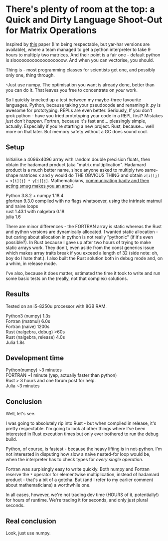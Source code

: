 There's plenty of room at the top: a Quick and Dirty Language Shoot-Out for Matrix Operations
===

Inspired by [this](https://science.sciencemag.org/content/368/6495/eaam9744) paper (I'm being respectable, but yar-har versions are available), where a team managed to get a python interpreter to take 9 hours to multiply two matrices. And their point is a fair one - default python is slooooooooooooooooooow. And when you can vectorise, you should.

Thing is - most programming classes for scientists get one, and possibly only one, thing through.

-Just use numpy. The optimisation you want is already done, better than you can do it. That leaves you free to concentrate on *your* work.

So I quickly knocked up a test between my maybe-three favourite languages. Python, because taking your pseudocode and renaming it .py is awesome for prototyping. REPLs are even better. Seriously, If you don't grok python - have you tried prototyping your code in a REPL first? Mistakes *just don't happen*.
Fortran, because it's fast and... pleasingly simple, actually. Especially if you're starting a new project.
Rust, because... well more on that later. But memory safety without a GC does sound cool.

Setup
---
Initialise a 4096x4096 array with random double precision floats, then obtain the hadamard product (aka "matrix multiplication". Hadamard product is a much better name, since anyone asked to multiply two same-shape matrices x and y would do THE OBVIOUS THING and obtain `z[i][j] = x[i][j] * y[i][j]`.
Mathematicians, [communicating badly and then acting smug makes you an arse.](https://xkcd.com/169/))

Python 3.8.2 + numpy 1.18.4  
gfortran 9.3.0 compiled with no flags whatsoever, using the intrinsic matmul and naive loops  
rust 1.43.1 with nalgebra 0.18  
julia 1.6

There are minor differences - the FORTRAN array is static whereas the Rust and python versions are dynamically allocated.
I wanted static allocation - but caring about allocation in python is not really "pythonic" (if it's even possible?). In Rust because I gave up after two hours of trying to make static arrays work. They don't, even aside from the const generics issue which makes array traits break if you exceed a length of 32 (side note: oh, boy do I hate that.). I also built the Rust solution both in debug mode and, on a whim, in release mode.

I've also, because it does matter, estimated the time it took to write and run some basic tests on the (really, not that complex) solutions.

Results
---

Tested on an i5-8250u processor with 8GB RAM.

Python3 (numpy)  1.3s  
Fortran (matmul) 6.0s  
Fortran (naive)  1200s  
Rust (nalgebra, debug)  >60s  
Rust (nalgebra, release)  4.0s   
Julia 1.8s

Development time
---

Python(numpy)  ~3 minutes  
FORTRAN  ~1 minute (yep, actually faster than python)  
Rust  > 3 hours and one forum post for help.  
Julia ~3 minutes

Conclusion
---

Well, let's see.

I was going to absolutely rip into Rust - but when compiled in release, it's pretty respectable. I'm going to look at other things where I've been interested in Rust execution times but only ever bothered to run the debug build.

Python, of course, is fastest - because the heavy lifting is in not-python. I'm not interested in disputing how slow a naive nested-for loop would be, when the interpreter has to check types for *every single operation*.

Fortran was surpisingly easy to write quickly. Both numpy and Fortran reserve the `*` operator for elementwise multiplication, instead of hadamard product - that's a bit of a gotcha. But (and I refer to my earlier comment about mathematicians) a worthwhile one.

In all cases, however, we're not trading dev time (HOURS of it, potentially!) for hours of runtime. We're trading it for seconds, and only just plural seconds.

Real conclusion
---

Look, just use numpy.
